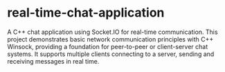 # real-time-chat-application
A C++ chat application using Socket.IO for real-time communication. This project demonstrates basic network communication principles with C++ Winsock, providing a foundation for peer-to-peer or client-server chat systems. It supports multiple clients connecting to a server, sending and receiving messages in real time.
